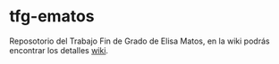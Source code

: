 # tfg-ematos
Reposotorio del Trabajo Fin de Grado de Elisa Matos, en la wiki podrás encontrar los detalles [wiki](https://github.com/RoboticsURJC/tfg-ematos/wiki).

